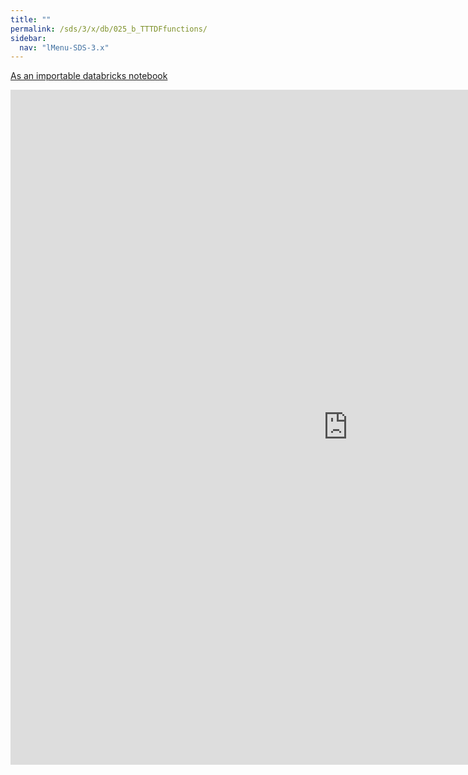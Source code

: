 ```yaml
---
title: ""
permalink: /sds/3/x/db/025_b_TTTDFfunctions/
sidebar:
  nav: "lMenu-SDS-3.x"
---
```


[As an importable databricks notebook](https://lamastex.github.io/scalable-data-science/sds/3/x/db/025_b_TTTDFfunctions.html)

<iframe src="https://lamastex.github.io/scalable-data-science/sds/3/x/db/025_b_TTTDFfunctions.html" width="1080" height="1080" frameborder="0"></iframe>
